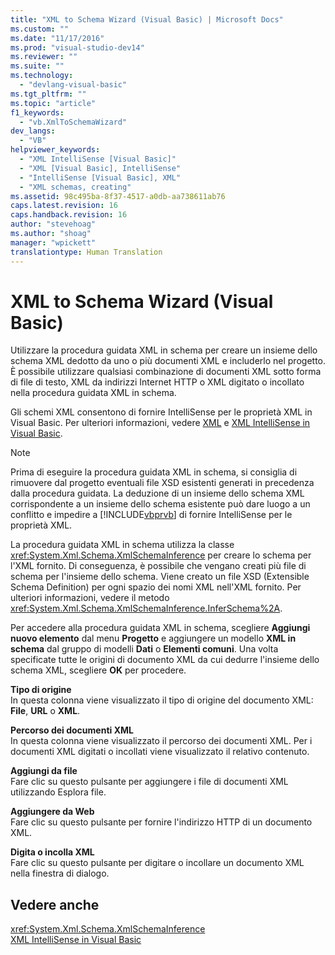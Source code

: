 ```yaml
---
title: "XML to Schema Wizard (Visual Basic) | Microsoft Docs"
ms.custom: ""
ms.date: "11/17/2016"
ms.prod: "visual-studio-dev14"
ms.reviewer: ""
ms.suite: ""
ms.technology: 
  - "devlang-visual-basic"
ms.tgt_pltfrm: ""
ms.topic: "article"
f1_keywords: 
  - "vb.XmlToSchemaWizard"
dev_langs: 
  - "VB"
helpviewer_keywords: 
  - "XML IntelliSense [Visual Basic]"
  - "XML [Visual Basic], IntelliSense"
  - "IntelliSense [Visual Basic], XML"
  - "XML schemas, creating"
ms.assetid: 98c495ba-8f37-4517-a0db-aa738611ab76
caps.latest.revision: 16
caps.handback.revision: 16
author: "stevehoag"
ms.author: "shoag"
manager: "wpickett"
translationtype: Human Translation
---
```

# XML to Schema Wizard (Visual Basic)
Utilizzare la procedura guidata XML in schema per creare un insieme dello schema XML dedotto da uno o più documenti XML e includerlo nel progetto.  È possibile utilizzare qualsiasi combinazione di documenti XML sotto forma di file di testo, XML da indirizzi Internet HTTP o XML digitato o incollato nella procedura guidata XML in schema.  
  
 Gli schemi XML consentono di fornire IntelliSense per le proprietà XML in Visual Basic.  Per ulteriori informazioni, vedere [XML](../../../../visual-basic/programming-guide/language-features/xml/index.md) e [XML IntelliSense in Visual Basic](../../../../visual-basic/programming-guide/language-features/xml/xml-intellisense.md).  
  
> [!NOTE]
>  Prima di eseguire la procedura guidata XML in schema, si consiglia di rimuovere dal progetto eventuali file XSD esistenti generati in precedenza dalla procedura guidata.  La deduzione di un insieme dello schema XML corrispondente a un insieme dello schema esistente può dare luogo a un conflitto e impedire a [!INCLUDE[vbprvb](../../../../csharp/programming-guide/concepts/linq/includes/vbprvb_md.md)] di fornire IntelliSense per le proprietà XML.  
  
 La procedura guidata XML in schema utilizza la classe <xref:System.Xml.Schema.XmlSchemaInference> per creare lo schema per l'XML fornito.  Di conseguenza, è possibile che vengano creati più file di schema per l'insieme dello schema.  Viene creato un file XSD \(Extensible Schema Definition\) per ogni spazio dei nomi XML nell'XML fornito.  Per ulteriori informazioni, vedere il metodo <xref:System.Xml.Schema.XmlSchemaInference.InferSchema%2A>.  
  
 Per accedere alla procedura guidata XML in schema, scegliere **Aggiungi nuovo elemento** dal menu **Progetto** e aggiungere un modello **XML in schema** dal gruppo di modelli **Dati** o **Elementi comuni**.  Una volta specificate tutte le origini di documento XML da cui dedurre l'insieme dello schema XML, scegliere **OK** per procedere.  
  
 **Tipo di origine**  
 In questa colonna viene visualizzato il tipo di origine del documento XML: **File**, **URL** o **XML**.  
  
 **Percorso dei documenti XML**  
 In questa colonna viene visualizzato il percorso dei documenti XML.  Per i documenti XML digitati o incollati viene visualizzato il relativo contenuto.  
  
 **Aggiungi da file**  
 Fare clic su questo pulsante per aggiungere i file di documenti XML utilizzando Esplora file.  
  
 **Aggiungere da Web**  
 Fare clic su questo pulsante per fornire l'indirizzo HTTP di un documento XML.  
  
 **Digita o incolla XML**  
 Fare clic su questo pulsante per digitare o incollare un documento XML nella finestra di dialogo.  
  
## Vedere anche  
 <xref:System.Xml.Schema.XmlSchemaInference>   
 [XML IntelliSense in Visual Basic](../../../../visual-basic/programming-guide/language-features/xml/xml-intellisense.md)